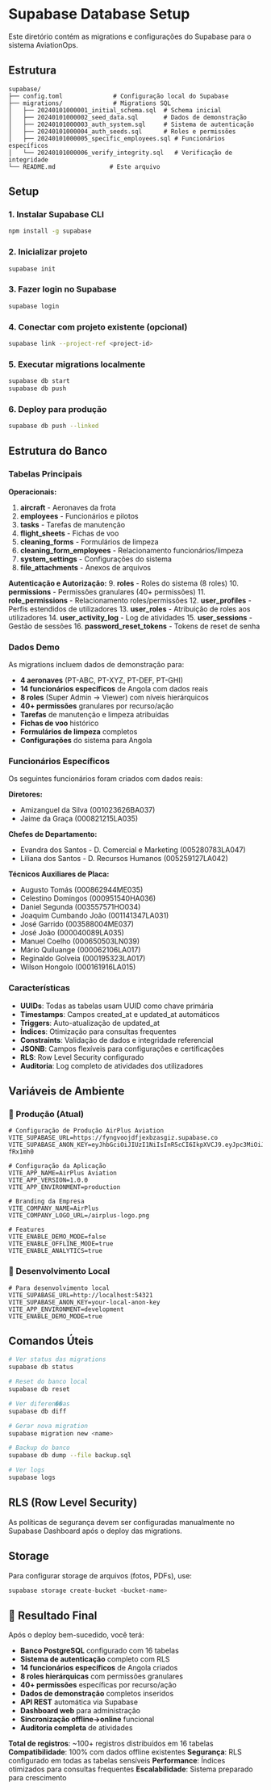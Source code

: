 # Supabase Database Setup

Este diretório contém as migrations e configurações do Supabase para o sistema AviationOps.

## Estrutura

```
supabase/
├── config.toml              # Configuração local do Supabase
├── migrations/              # Migrations SQL
│   ├── 20240101000001_initial_schema.sql  # Schema inicial
│   ├── 20240101000002_seed_data.sql       # Dados de demonstração
│   ├── 20240101000003_auth_system.sql     # Sistema de autenticação
│   ├── 20240101000004_auth_seeds.sql      # Roles e permissões
│   ├── 20240101000005_specific_employees.sql # Funcionários específicos
│   └── 20240101000006_verify_integrity.sql   # Verificação de integridade
└── README.md               # Este arquivo
```

## Setup

### 1. Instalar Supabase CLI

```bash
npm install -g supabase
```

### 2. Inicializar projeto

```bash
supabase init
```

### 3. Fazer login no Supabase

```bash
supabase login
```

### 4. Conectar com projeto existente (opcional)

```bash
supabase link --project-ref <project-id>
```

### 5. Executar migrations localmente

```bash
supabase db start
supabase db push
```

### 6. Deploy para produção

```bash
supabase db push --linked
```

## Estrutura do Banco

### Tabelas Principais

**Operacionais:**

1. **aircraft** - Aeronaves da frota
2. **employees** - Funcionários e pilotos
3. **tasks** - Tarefas de manutenção
4. **flight_sheets** - Fichas de voo
5. **cleaning_forms** - Formulários de limpeza
6. **cleaning_form_employees** - Relacionamento funcionários/limpeza
7. **system_settings** - Configurações do sistema
8. **file_attachments** - Anexos de arquivos

**Autenticação e Autorização:** 9. **roles** - Roles do sistema (8 roles) 10. **permissions** - Permissões granulares (40+ permissões) 11. **role_permissions** - Relacionamento roles/permissões 12. **user_profiles** - Perfis estendidos de utilizadores 13. **user_roles** - Atribuição de roles aos utilizadores 14. **user_activity_log** - Log de atividades 15. **user_sessions** - Gestão de sessões 16. **password_reset_tokens** - Tokens de reset de senha

### Dados Demo

As migrations incluem dados de demonstração para:

- **4 aeronaves** (PT-ABC, PT-XYZ, PT-DEF, PT-GHI)
- **14 funcionários específicos** de Angola com dados reais
- **8 roles** (Super Admin → Viewer) com níveis hierárquicos
- **40+ permissões** granulares por recurso/ação
- **Tarefas** de manutenção e limpeza atribuídas
- **Fichas de voo** histórico
- **Formulários de limpeza** completos
- **Configurações** do sistema para Angola

### Funcionários Específicos

Os seguintes funcionários foram criados com dados reais:

**Diretores:**

- Amizanguel da Silva (001023626BA037)
- Jaime da Graça (000821215LA035)

**Chefes de Departamento:**

- Evandra dos Santos - D. Comercial e Marketing (005280783LA047)
- Liliana dos Santos - D. Recursos Humanos (005259127LA042)

**Técnicos Auxiliares de Placa:**

- Augusto Tomás (000862944ME035)
- Celestino Domingos (000951540HA036)
- Daniel Segunda (003557571HO034)
- Joaquim Cumbando João (001141347LA031)
- José Garrido (003588004ME037)
- José João (000040089LA035)
- Manuel Coelho (000650503LN039)
- Mário Quiluange (000062106LA017)
- Reginaldo Golveia (000195323LA017)
- Wilson Hongolo (000161916LA015)

### Características

- **UUIDs**: Todas as tabelas usam UUID como chave primária
- **Timestamps**: Campos created_at e updated_at automáticos
- **Triggers**: Auto-atualização de updated_at
- **Índices**: Otimização para consultas frequentes
- **Constraints**: Validação de dados e integridade referencial
- **JSONB**: Campos flexíveis para configurações e certificações
- **RLS**: Row Level Security configurado
- **Auditoria**: Log completo de atividades dos utilizadores

## Variáveis de Ambiente

### 🚀 Produção (Atual)
```env
# Configuração de Produção AirPlus Aviation
VITE_SUPABASE_URL=https://fyngvoojdfjexbzasgiz.supabase.co
VITE_SUPABASE_ANON_KEY=eyJhbGciOiJIUzI1NiIsInR5cCI6IkpXVCJ9.eyJpc3MiOiJzdXBhYmFzZSIsInJlZiI6ImZ5bmd2b29qZGZqZXhiemFzZ2l6Iiwicm9sZSI6ImFub24iLCJpYXQiOjE3NTM5MTM3MTAsImV4cCI6MjA2OTQ4OTcxMH0.0v2M2L2K1EbSXh6gx1ywdz8q7TxaNqW3fq3-fRx1mh0

# Configuração da Aplicação
VITE_APP_NAME=AirPlus Aviation
VITE_APP_VERSION=1.0.0
VITE_APP_ENVIRONMENT=production

# Branding da Empresa
VITE_COMPANY_NAME=AirPlus
VITE_COMPANY_LOGO_URL=/airplus-logo.png

# Features
VITE_ENABLE_DEMO_MODE=false
VITE_ENABLE_OFFLINE_MODE=true
VITE_ENABLE_ANALYTICS=true
```

### 🔧 Desenvolvimento Local
```env
# Para desenvolvimento local
VITE_SUPABASE_URL=http://localhost:54321
VITE_SUPABASE_ANON_KEY=your-local-anon-key
VITE_APP_ENVIRONMENT=development
VITE_ENABLE_DEMO_MODE=true
```

## Comandos Úteis

```bash
# Ver status das migrations
supabase db status

# Reset do banco local
supabase db reset

# Ver diferen��as
supabase db diff

# Gerar nova migration
supabase migration new <name>

# Backup do banco
supabase db dump --file backup.sql

# Ver logs
supabase logs
```

## RLS (Row Level Security)

As políticas de segurança devem ser configuradas manualmente no Supabase Dashboard após o deploy das migrations.

## Storage

Para configurar storage de arquivos (fotos, PDFs), use:

```bash
supabase storage create-bucket <bucket-name>
```

## 🎯 Resultado Final

Após o deploy bem-sucedido, você terá:

- **Banco PostgreSQL** configurado com 16 tabelas
- **Sistema de autenticação** completo com RLS
- **14 funcionários específicos** de Angola criados
- **8 roles hierárquicas** com permissões granulares
- **40+ permissões** específicas por recurso/ação
- **Dados de demonstração** completos inseridos
- **API REST** automática via Supabase
- **Dashboard web** para administração
- **Sincronização offline→online** funcional
- **Auditoria completa** de atividades

**Total de registros**: ~100+ registros distribuídos em 16 tabelas
**Compatibilidade**: 100% com dados offline existentes
**Segurança**: RLS configurado em todas as tabelas sensíveis
**Performance**: Índices otimizados para consultas frequentes
**Escalabilidade**: Sistema preparado para crescimento
